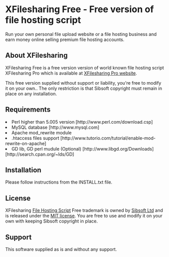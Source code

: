 <h1>XFilesharing Free - Free version of file hosting script</h1>

Run your own personal file upload website or a file hosting business and earn money online selling premium file hosting accounts.

<h2>About XFilesharing</h2>
XFilesharing Free is a free version version of world known file hosting script XFilesharing Pro which is available at <a href="https://sibsoft.net/xfilesharing.html">XFilesharing Pro website</a>. 

This free version supplied without support or liability, you're free to modify it on your own.. The only restriction is that Sibsoft copyright must  remain in place on any installation.

<h2> Requirements </h2>
<li> Perl higher than 5.005 version 	[http://www.perl.com/download.csp]
<li> MySQL database                        [http://www.mysql.com]
<li> Apache mod_rewrite module
<li> .htaccess files support	 	[http://www.tutorio.com/tutorial/enable-mod-rewrite-on-apache]
<li> GD lib, GD perl mudule (Optional) 	[http://www.libgd.org/Downloads] [http://search.cpan.org/~lds/GD]


<h2>Installation</h2>
Please follow instructions from the INSTALL.txt file.

<h2>License</h2>
XFilesharing  <a href="https://sibsoft.net/xfilesharing.html">File Hosting Script</a> Free trademark is owned  by <a href="https://sibsoft.net/">Sibsoft Ltd</a> and is released under the <a href="http://opensource.org/licenses/MIT">MIT license</a>. You are free to use and modify it on your own with keeping Sibsoft copyright in place.

<h2>Support</h2>
This software supplied as is and without any support.
